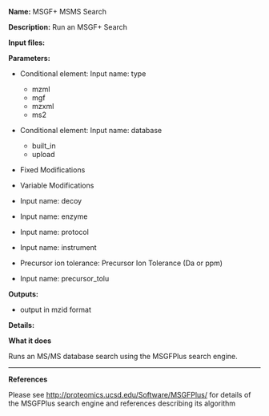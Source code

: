 **Name:** MSGF+ MSMS Search

**Description:**
Run an MSGF+ Search

**Input files:**

**Parameters:**
* Conditional element: Input name: type
  * mzml
  * mgf
  * mzxml
  * ms2

* Conditional element: Input name: database
  * built_in
  * upload

* Fixed Modifications
* Variable Modifications
* Input name: decoy
* Input name: enzyme
* Input name: protocol
* Input name: instrument
* Precursor ion tolerance: Precursor Ion Tolerance (Da or ppm)
* Input name: precursor_tolu

**Outputs:**
* output in mzid format

**Details:**

**What it does**

Runs an MS/MS database search using the MSGFPlus search engine.

----

**References**

Please see http://proteomics.ucsd.edu/Software/MSGFPlus/ for details of the MSGFPlus search engine and references describing its algorithm
    
